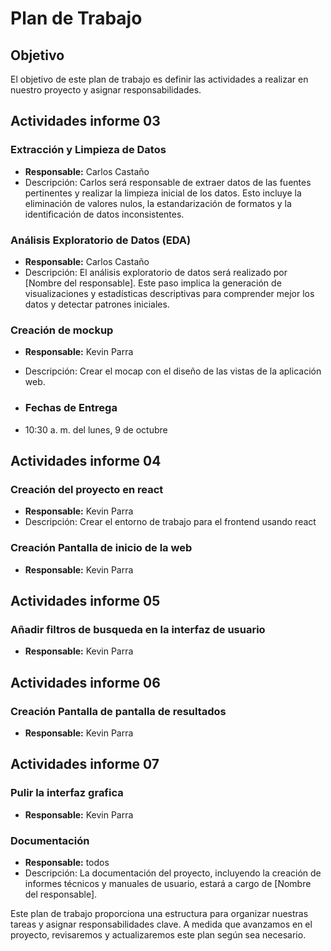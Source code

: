 # Plan de Trabajo

## Objetivo
El objetivo de este plan de trabajo es definir las actividades a realizar en nuestro proyecto y asignar responsabilidades.

## Actividades informe 03

### Extracción y Limpieza de Datos
- **Responsable:** Carlos Castaño
- Descripción: Carlos será responsable de extraer datos de las fuentes pertinentes y realizar la limpieza inicial de los datos. Esto incluye la eliminación de valores nulos, la estandarización de formatos y la identificación de datos inconsistentes.

### Análisis Exploratorio de Datos (EDA)
- **Responsable:** Carlos Castaño
- Descripción: El análisis exploratorio de datos será realizado por [Nombre del responsable]. Este paso implica la generación de visualizaciones y estadísticas descriptivas para comprender mejor los datos y detectar patrones iniciales.

### Creación de mockup
- **Responsable:** Kevin Parra
- Descripción: Crear el mocap con el diseño de las vistas de la aplicación web.

- ### Fechas de Entrega 
-  10:30 a. m. del lunes, 9 de octubre

## Actividades informe 04

### Creación del proyecto en react
- **Responsable:** Kevin Parra
- Descripción: Crear el entorno de trabajo para el frontend usando react

### Creación Pantalla de inicio de la web
- **Responsable:** Kevin Parra

## Actividades informe 05

### Añadir filtros de busqueda en la interfaz de usuario
- **Responsable:** Kevin Parra

## Actividades informe 06
### Creación Pantalla de pantalla de resultados
- **Responsable:** Kevin Parra

## Actividades informe 07
### Pulir la interfaz grafica
- **Responsable:** Kevin Parra

### Documentación
- **Responsable:** todos
- Descripción: La documentación del proyecto, incluyendo la creación de informes técnicos y manuales de usuario, estará a cargo de [Nombre del responsable].


Este plan de trabajo proporciona una estructura para organizar nuestras tareas y asignar responsabilidades clave. A medida que avanzamos en el proyecto, revisaremos y actualizaremos este plan según sea necesario.
